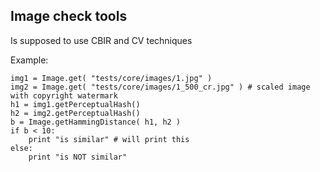 Image check tools
-----------------

Is supposed to use CBIR and CV techniques

Example:

    img1 = Image.get( "tests/core/images/1.jpg" )
    img2 = Image.get( "tests/core/images/1_500_cr.jpg" ) # scaled image with copyright watermark
    h1 = img1.getPerceptualHash()
    h2 = img2.getPerceptualHash()
    b = Image.getHammingDistance( h1, h2 )
    if b < 10:
        print "is similar" # will print this
    else:
        print "is NOT similar"
